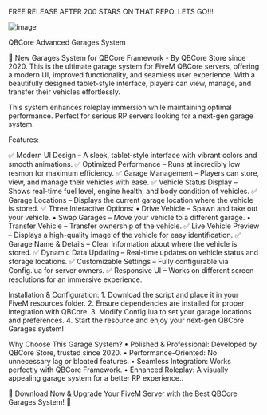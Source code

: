 FREE RELEASE AFTER 200 STARS ON THAT REPO. LETS GO!!!

![image](https://github.com/user-attachments/assets/37a011f9-31ff-4797-b429-bcc68f735916)


QBCore Advanced Garages System

🚗 New Garages System for QBCore Framework - By QBCore Store since 2020.
This is the ultimate garage system for FiveM QBCore servers, offering a modern UI, improved functionality, and seamless user experience. With a beautifully designed tablet-style interface, players can view, manage, and transfer their vehicles effortlessly.

This system enhances roleplay immersion while maintaining optimal performance. Perfect for serious RP servers looking for a next-gen garage system.

Features:

✅ Modern UI Design – A sleek, tablet-style interface with vibrant colors and smooth animations.
✅ Optimized Performance – Runs at incredibly low resmon for maximum efficiency.
✅ Garage Management – Players can store, view, and manage their vehicles with ease.
✅ Vehicle Status Display – Shows real-time fuel level, engine health, and body condition of vehicles.
✅ Garage Locations – Displays the current garage location where the vehicle is stored.
✅ Three Interactive Options:
	•	Drive Vehicle – Spawn and take out your vehicle.
	•	Swap Garages – Move your vehicle to a different garage.
	•	Transfer Vehicle – Transfer ownership of the vehicle.
✅ Live Vehicle Preview – Displays a high-quality image of the vehicle for easy identification.
✅ Garage Name & Details – Clear information about where the vehicle is stored.
✅ Dynamic Data Updating – Real-time updates on vehicle status and storage locations.
✅ Customizable Settings – Fully configurable via Config.lua for server owners.
✅ Responsive UI – Works on different screen resolutions for an immersive experience.

Installation & Configuration:
	1.	Download the script and place it in your FiveM resources folder.
	2.	Ensure dependencies are installed for proper integration with QBCore.
	3.	Modify Config.lua to set your garage locations and preferences.
	4.	Start the resource and enjoy your next-gen QBCore Garages system!

Why Choose This Garage System?
	•	Polished & Professional: Developed by QBCore Store, trusted since 2020.
	•	Performance-Oriented: No unnecessary lag or bloated features.
	•	Seamless Integration: Works perfectly with QBCore Framework.
	•	Enhanced Roleplay: A visually appealing garage system for a better RP experience..

💾 Download Now & Upgrade Your FiveM Server with the Best QBCore Garages System! 🚀
